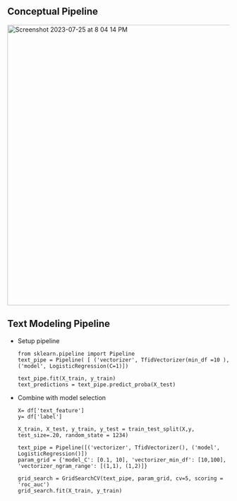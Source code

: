 ## Conceptual Pipeline

<img width="637" alt="Screenshot 2023-07-25 at 8 04 14 PM" src="https://github.com/michellekimgit/BreakThroughAI_note/assets/94397733/1ffa86f4-e3a3-4540-8f2c-8323cb09b47f">

## Text Modeling Pipeline 
- Setup pipeline
  ```
  from sklearn.pipeline import Pipeline
  text_pipe = Pipeline( [ ('vectorizer', TfidVectorizer(min_df =10 ), ('model', LogisticRegression(C=1)])

  text_pipe.fit(X_train, y_train)
  text_predictions = text_pipe.predict_proba(X_test) 
  ```
- Combine with model selection
  ```
  X= df['text_feature'] 
  y= df['label']
  
  X_train, X_test, y_train, y_test = train_test_split(X,y, test_size=.20, random_state = 1234) 

  text_pipe = Pipeline([('vectorizer', TfidVectorizer(), ('model', LogisticRegression()])
  param_grid = {'model_C': [0.1, 10], 'vectorizer_min_df': [10,100], 'vectorizer_ngram_range': [(1,1), (1,2)]}

  grid_search = GridSearchCV(text_pipe, param_grid, cv=5, scoring = 'roc_auc')
  grid_search.fit(X_train, y_train) 

  ```
